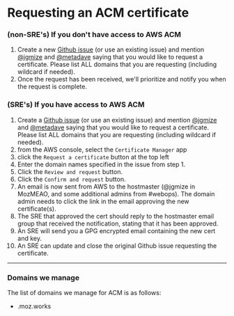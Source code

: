 # Requesting an ACM certificate

### (non-SRE's) If you don't have access to AWS ACM

1. Create a new [Github issue](https://github.com/mozmeao/infra) (or use an existing issue) and mention [@jgmize](https://github.com/jgmize) and [@metadave](https://github.com/metadave) saying that you would like to request a certificate. Please list ALL domains that you are requesting (including wildcard if needed).
2. Once the request has been received, we'll prioritize and notify you when the request is complete.

### (SRE's) If you have access to AWS ACM

1. Create a [Github issue](https://github.com/mozmeao/infra) (or use an existing issue) and mention [@jgmize](https://github.com/jgmize) and [@metadave](https://github.com/metadave) saying that you would like to request a certificate. Please list ALL domains that you are requesting (including wildcard if needed).
2. from the AWS console, select the `Certificate Manager` app
3. click the `Request a certificate` button at the top left
4. Enter the domain names specified in the issue from step 1.
5. Click the `Review and request` button.
6. Click the `Confirm and request` button.
7. An email is now sent from AWS to the hostmaster (@jgmize in MozMEAO, and some additional admins from #webops). The domain admin needs to click the link in the email approving the new certificate(s).
8. The SRE that approved the cert should reply to the hostmaster email group that received the notification, stating that it has been approved.
9. An SRE will send you a GPG encrypted email containing the new cert and key.
10. An SRE can update and close the original Github issue requesting the certificate.

---

### Domains we manage

The list of domains we manage for ACM is as follows:

- .moz.works

